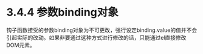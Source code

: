 <!--
 * @Author: zhanglingdi
 * @Date: 2019-12-04 10:17:59
 * @Email: 980583728@qq.com
 * @Company: Sinovatio
 * @version: v0.0.1
 * @LastEditors: zhanglingdi
 * @LastEditTime: 2019-12-04 10:40:01
 * @Description: test
 -->
# 3.4.4 参数binding对象

钩子函数接受的参数binding对象为不可更改，强行设定binding.value的值并不会引起实际的改动。如果非要通过这种方式进行修改的话，只能通过el直接修改DOM元素。
